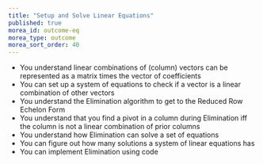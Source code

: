 ```yaml
---
title: "Setup and Solve Linear Equations"
published: true
morea_id: outcome-eq
morea_type: outcome
morea_sort_order: 40
---
```


  * You understand linear combinations of (column) vectors can be represented as a matrix times the vector of coefficients
  * You can set up a system of equations to check if a vector is a linear combination of other vectors
  * You understand the Elimination algorithm to get to the Reduced Row Echelon Form
  * You understand that you find a pivot in a column during Elimination iff the column is not a linear combination of prior columns
  * You understand how Elimination can solve a set of equations
  * You can figure out how many solutions a system of linear equations has
  * You can implement Elimination using code
